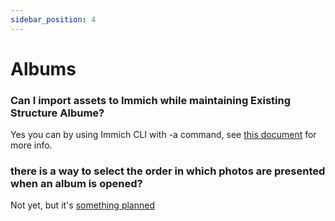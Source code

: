 ```yaml
---
sidebar_position: 4
---
```


# Albums

### Can I import assets to Immich while maintaining Existing Structure Albume?

Yes you can by using Immich CLI with -a command, see [this document](http://localhost:3005/docs/features/command-line-interface) for more info.

### there is a way to select the order in which photos are presented when an album is opened?
Not yet, but it's [something planned](https://github.com/immich-app/immich/discussions/1689)